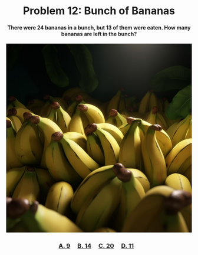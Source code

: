 <h1 align="center">
Problem 12: Bunch of Bananas
</h1>

<h4 align="center">
There were 24 bananas in a bunch, but 13 of them were eaten. How many bananas are left in the bunch?
</h4>

<p align="center">
<img src="image2.png" height="512"/>
</p>

<h3 align="center"><span><a href="https://raw.githubusercontent.com/rain1024/math/main/assets/lose0.png">A. 9</a></span>&nbsp;&nbsp;&nbsp;&nbsp;
<span><a href="https://raw.githubusercontent.com/rain1024/math/main/assets/lose0.png">B. 14</a></span>&nbsp;&nbsp;&nbsp;&nbsp;
<span><a href="https://raw.githubusercontent.com/rain1024/math/main/assets/lose0.png">C. 20</a></span>&nbsp;&nbsp;&nbsp;&nbsp;
<span><a href="https://raw.githubusercontent.com/rain1024/math/main/assets/win0.png">D. 11</a></span>&nbsp;&nbsp;&nbsp;&nbsp;
</h3>